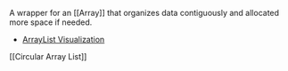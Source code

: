 A wrapper for an [[Array]] that organizes data contiguously and allocated more space if needed.
* [ArrayList Visualization](https://csvistool.com/ArrayList)

[[Circular Array List]]

